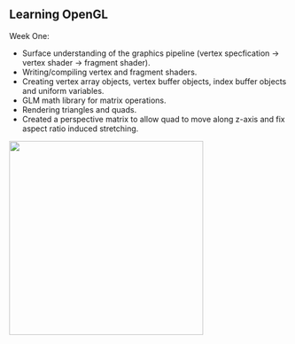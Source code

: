 ## Learning OpenGL
Week One: 
- Surface understanding of the graphics pipeline (vertex specfication -> vertex shader -> fragment shader).
- Writing/compiling vertex and fragment shaders.
- Creating vertex array objects, vertex buffer objects, index buffer objects and uniform variables.
- GLM math library for matrix operations.
- Rendering triangles and quads.
- Created a perspective matrix to allow quad to move along z-axis and fix aspect ratio induced stretching.
<img src="https://github.com/user-attachments/assets/fd3ad8d1-5ee6-43f9-9399-040859ce2f39/" width="350">

